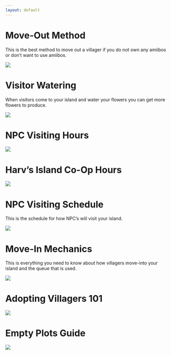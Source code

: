 ```yaml
---
layout: default
---
```


# Move-Out Method
This is the best method to move out a villager if you do not own any amiibos or don’t want to use amiibos.

<img src="https://wiki.dudethatserin.com/images/move-out_method.png">

# Visitor Watering
When visitors come to your island and water your flowers you can get more flowers to produce.

<img src="https://wiki.dudethatserin.com/images/visitor_watering.png">

# NPC Visiting Hours
<img src="https://wiki.dudethatserin.com/images/npc_visiting_hours.png">

# Harv’s Island Co-Op Hours
<img src="https://wiki.dudethatserin.com/images/co-op_hours.png">

# NPC Visiting Schedule
This is the schedule for how NPC’s will visit your island.

<img src="https://wiki.dudethatserin.com/images/npc_schedule.png">

# Move-In Mechanics
This is everything you need to know about how villagers move-into your island and the queue that is used.

<img src="https://wiki.dudethatserin.com/images/move-in_mechanics.png">

# Adopting Villagers 101
<img src="https://wiki.dudethatserin.com/images/adoption101.png">

# Empty Plots Guide
<img src="https://wiki.dudethatserin.com/images/emptyplotsguide.png">
